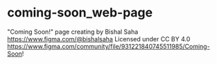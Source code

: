 # coming-soon_web-page

"Coming Soon!" page creating by Bishal Saha
https://www.figma.com/@bishalsaha
Licensed under CC BY 4.0
https://www.figma.com/community/file/931221840745511985/Coming-Soon!
